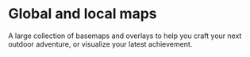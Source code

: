 # Global and local maps

A large collection of basemaps and overlays to help you craft your next outdoor adventure, or visualize your latest achievement.